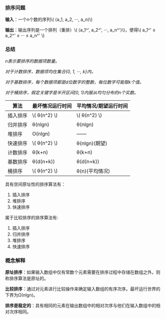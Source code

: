### 排序问题

**输入**：一个n个数的序列\\( ⟨a_1, a_2, ···, a_n⟩\\)

**输出**：输出序列是一个排列（重排）\\( ⟨a_1^', a_2^', ···, a_n^'⟩\\)，使得\\( a_1^' ≤ a_2^' ≤ ··· ≤ a_n^' \\)

### 总结

*n表示要排序的数据项数量。*

*对于计数排序，数据项均在集合{0, 1, ···, k}内。*

*对于基数排序，每个数据项都是d位数字的整数，每位数字可能取k个值。*

*对于桶排序，假定关键字是半开区间[0, 1)内服从均匀分布的n个实数。*

| 算法     | 最坏情况运行时间 | 平均情况/期望运行时间 |
|----------|------------------|-----------------------|
| 插入排序 | \\( θ(n^2) \\)   | \\( θ(n^2) \\)        |
| 归并排序 | θ(nlgn)          | θ(nlgn)               |
| 堆排序   | O(nlgn)          | ——                    |
| 快速排序 | \\( θ(n^2) \\)   | θ(nlgn)(期望)         |
| 计数排序 | θ(k+n)           | θ(k+n)                |
| 基数排序 | θ(d(n+k))        | θ(d(n+k))             |
| 桶排序   | \\( θ(n^2) \\)   | θ(n)(平均情况)        |

具有空间原址性的排序算法有：

1. 插入排序
2. 堆排序
3. 快速排序

属于比较排序的排序算法有:

1. 插入排序
2. 归并排序
3. 堆排序
4. 快速排序

### 概念解释

**原址排序**：如果输入数组中仅有常数个元素需要在排序过程中存储在数组之外，则称排序算法是原址的。

**比较排序**：通过对元素进行比较操作来确定输入数组的有序次序。最坏运行世界的下界为Ω(nlgn)。

**排序是稳定的**：具有相同的元素在输出数组中的相对次序与他们在输入数组中的相对次序相同。
